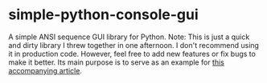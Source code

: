 # simple-python-console-gui
A simple ANSI sequence GUI library for Python.
Note: This is just a quick and dirty library I threw together in one afternoon. I don't recommend using it in production code. However, feel free to add new features or fix bugs to make it better. Its main purpose is to serve as an example for [this accompanying article](https://nerdhut.de/?p=11170).
